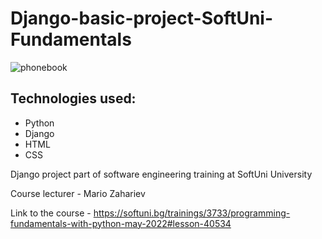 # Django-basic-project-SoftUni-Fundamentals

![phonebook](https://user-images.githubusercontent.com/68993494/187578710-ade27bf1-91af-4c55-afb4-68a9a531b853.jpg)

## Technologies used:
- Python
- Django
- HTML
- CSS

Django project part of software engineering training at SoftUni University

Course lecturer - Mario Zahariev

Link to the course - https://softuni.bg/trainings/3733/programming-fundamentals-with-python-may-2022#lesson-40534
